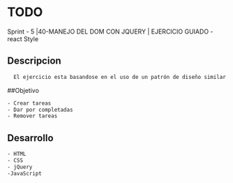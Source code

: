 # TODO
Sprint - 5 |40-MANEJO DEL DOM CON JQUERY | EJERCICIO GUIADO - react Style
## Descripcion
  ```sh
    El ejercicio esta basandose en el uso de un patrón de diseño similar al React
  ```

##Objetivo
  ```sh
 - Crear tareas
 - Dar por completadas
 - Remover tareas
  ```
## Desarrollo
  ```sh
 - HTML
 - CSS
 - jQuery
 -JavaScript
  ```
  
